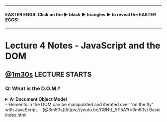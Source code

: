 ***
#### EASTER EGGS: Click on the ▶︎ black ▶︎ triangles ▶︎ to reveal the EASTER EGGS!
***
# Lecture 4 Notes - JavaScript and the DOM
## [@1m30s](https://youtu.be/GBNtL_51l5A?t=1m30s) LECTURE STARTS
### Q: What is the D.O.M.?  
<details><summary><strong>A: Document Object Model</strong></summary><p>

![Document Object Model](https://upload.wikimedia.org/wikipedia/commons/thumb/5/5a/DOM-model.svg/1200px-DOM-model.svg.png)

</p></details>
  - Elements in the DOM can be manipulated and iterated over "on the fly" with JavaScript.
- [@3m50s](https://youtu.be/GBNtL_51l5A?t=3m50s) Basic index.html
